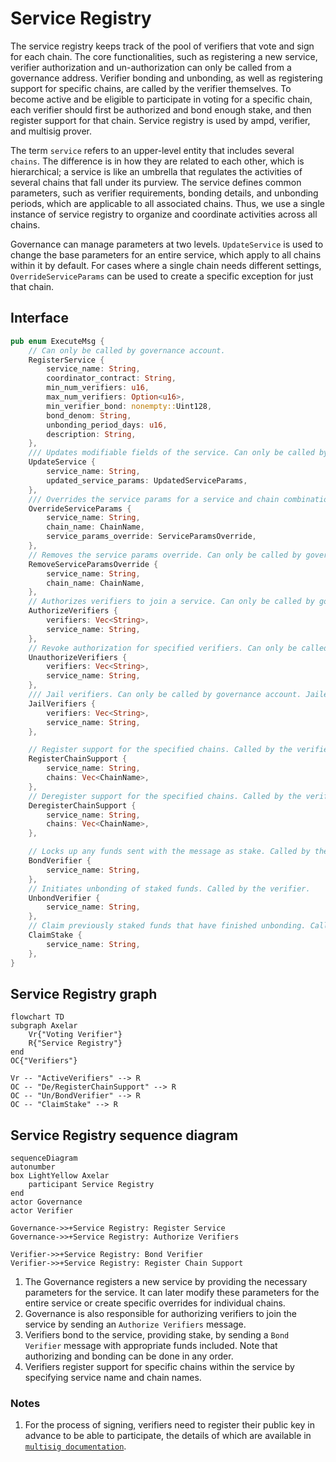 # Service Registry

The service registry keeps track of the pool of verifiers that vote and sign for each chain.
The core functionalities, such as registering a new service, verifier authorization and un-authorization can only be
called
from a governance address. Verifier bonding and unbonding, as well as registering support for specific chains, are
called
by the verifier themselves.
To become active and be eligible to participate in voting for a specific chain,
each verifier should first be authorized and bond enough stake, and then register support for that chain.
Service registry is used by ampd, verifier, and multisig prover.

The term `service` refers to an upper-level entity that includes several
`chains`. The difference is in how they are related to each other, which is
hierarchical; a service is like an umbrella that regulates the activities of
several chains that fall under its purview. The service defines common
parameters, such as verifier requirements, bonding details, and unbonding periods, which are applicable to all
associated
chains.
Thus, we use a single instance of service registry to organize and coordinate activities across all chains.

Governance can manage parameters at two levels. `UpdateService` is used to change the base parameters for an entire service, which apply to all chains within it by default. For cases where a single chain needs different settings, `OverrideServiceParams` can be used to create a specific exception for just that chain.

## Interface

```Rust
pub enum ExecuteMsg {
    // Can only be called by governance account.
    RegisterService {
        service_name: String,
        coordinator_contract: String,
        min_num_verifiers: u16,
        max_num_verifiers: Option<u16>,
        min_verifier_bond: nonempty::Uint128,
        bond_denom: String,
        unbonding_period_days: u16,
        description: String,
    },
    /// Updates modifiable fields of the service. Can only be called by governance account. Note, not all fields are modifiable.
    UpdateService {
        service_name: String,
        updated_service_params: UpdatedServiceParams,
    },
    /// Overrides the service params for a service and chain combination. Can only be called by governance account.
    OverrideServiceParams {
        service_name: String,
        chain_name: ChainName,
        service_params_override: ServiceParamsOverride,
    },
    // Removes the service params override. Can only be called by governance account.
    RemoveServiceParamsOverride {
        service_name: String,
        chain_name: ChainName,
    },
    // Authorizes verifiers to join a service. Can only be called by governance account. Verifiers must still bond sufficient stake to participate.
    AuthorizeVerifiers {
        verifiers: Vec<String>,
        service_name: String,
    },
    // Revoke authorization for specified verifiers. Can only be called by governance account. Verifiers bond remains unchanged.
    UnauthorizeVerifiers {
        verifiers: Vec<String>,
        service_name: String,
    },
    /// Jail verifiers. Can only be called by governance account. Jailed verifiers are not allowed to unbond or claim stake.
    JailVerifiers {
        verifiers: Vec<String>,
        service_name: String,
    },

    // Register support for the specified chains. Called by the verifier.
    RegisterChainSupport {
        service_name: String,
        chains: Vec<ChainName>,
    },
    // Deregister support for the specified chains. Called by the verifier.
    DeregisterChainSupport {
        service_name: String,
        chains: Vec<ChainName>,
    },

    // Locks up any funds sent with the message as stake. Called by the verifier.
    BondVerifier {
        service_name: String,
    },
    // Initiates unbonding of staked funds. Called by the verifier.
    UnbondVerifier {
        service_name: String,
    },
    // Claim previously staked funds that have finished unbonding. Called by the verifier.
    ClaimStake {
        service_name: String,
    },
}

```

## Service Registry graph

```mermaid
flowchart TD
subgraph Axelar
    Vr{"Voting Verifier"}
    R{"Service Registry"}
end
OC{"Verifiers"}

Vr -- "ActiveVerifiers" --> R
OC -- "De/RegisterChainSupport" --> R
OC -- "Un/BondVerifier" --> R
OC -- "ClaimStake" --> R
```

## Service Registry sequence diagram

```mermaid
sequenceDiagram
autonumber
box LightYellow Axelar
    participant Service Registry
end
actor Governance
actor Verifier

Governance->>+Service Registry: Register Service
Governance->>+Service Registry: Authorize Verifiers

Verifier->>+Service Registry: Bond Verifier
Verifier->>+Service Registry: Register Chain Support

```

1. The Governance registers a new service by providing the necessary parameters for the service. It can later modify these parameters for the entire service or create specific overrides for individual chains.
2. Governance is also responsible for authorizing verifiers to join the service by sending an `Authorize Verifiers`
   message.
3. Verifiers bond to the service, providing stake, by sending a `Bond Verifier` message with appropriate funds included.
   Note that authorizing and bonding can be done in any order.
4. Verifiers register support for specific chains within the service by specifying service name and chain names.

### Notes

1. For the process of signing, verifiers need to register their public key in advance to be able to participate,
   the details of which are available in [`multisig documentation`](multisig.md).
